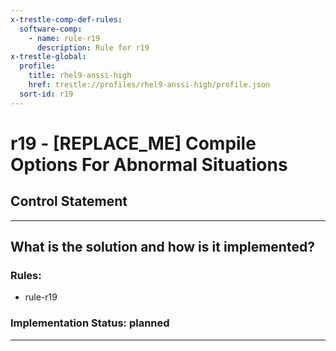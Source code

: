 ```yaml
---
x-trestle-comp-def-rules:
  software-comp:
    - name: rule-r19
      description: Rule for r19
x-trestle-global:
  profile:
    title: rhel9-anssi-high
    href: trestle://profiles/rhel9-anssi-high/profile.json
  sort-id: r19
---
```


# r19 - \[REPLACE_ME\] Compile Options For Abnormal Situations

## Control Statement

______________________________________________________________________

## What is the solution and how is it implemented?

<!-- For implementation status enter one of: implemented, partial, planned, alternative, not-applicable -->

<!-- Note that the list of rules under ### Rules: is read-only and changes will not be captured after assembly to JSON -->

<!-- Add control implementation description here for control: r19 -->

### Rules:

  - rule-r19

### Implementation Status: planned

______________________________________________________________________
